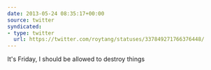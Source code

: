 ```yaml
---
date: 2013-05-24 08:35:17+00:00
source: twitter
syndicated:
- type: twitter
  url: https://twitter.com/roytang/statuses/337849271766376448/
---
```


It's Friday, I should be allowed to destroy things